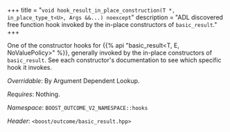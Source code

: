 +++
title = "`void hook_result_in_place_construction(T *, in_place_type_t<U>, Args &&...) noexcept`"
description = "ADL discovered free function hook invoked by the in-place constructors of `basic_result`."
+++

One of the constructor hooks for {{% api "basic_result<T, E, NoValuePolicy>" %}}, generally invoked by the in-place constructors of `basic_result`. See each constructor's documentation to see which specific hook it invokes.

*Overridable*: By Argument Dependent Lookup.

*Requires*: Nothing.

*Namespace*: `BOOST_OUTCOME_V2_NAMESPACE::hooks`

*Header*: `<boost/outcome/basic_result.hpp>`
